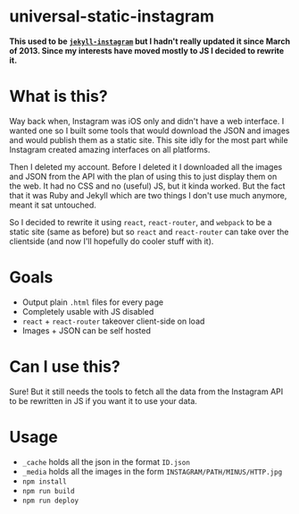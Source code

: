 universal-static-instagram
===============

**This used to be [`jekyll-instagram`](https://github.com/lukekarrys/jekyll-instagram/tree/1da67ca095902c2241753f3722c7a991a39d185c) but I hadn't really updated it since March of 2013. Since my interests have moved mostly to JS I decided to rewrite it.**


# What is this?

Way back when, Instagram was iOS only and didn't have a web interface. I wanted one so I built some tools that would download the JSON and images and would publish them as a static site. This site idly for the most part while Instagram created amazing interfaces on all platforms.

Then I deleted my account. Before I deleted it I downloaded all the images and JSON from the API with the plan of using this to just display them on the web. It had no CSS and no (useful) JS, but it kinda worked. But the fact that it was Ruby and Jekyll which are two things I don't use much anymore, meant it sat untouched.

So I decided to rewrite it using `react`, `react-router`, and `webpack` to be a static site (same as before) but so `react` and `react-router` can take over the clientside (and now I'll hopefully do cooler stuff with it).


# Goals

- Output plain `.html` files for every page
- Completely usable with JS disabled
- `react` + `react-router` takeover client-side on load
- Images + JSON can be self hosted


# Can I use this?

Sure! But it still needs the tools to fetch all the data from the Instagram API to be rewritten in JS if you want it to use your data.


# Usage

- `_cache` holds all the json in the format `ID.json`
- `_media` holds all the images in the form `INSTAGRAM/PATH/MINUS/HTTP.jpg`
- `npm install`
- `npm run build`
- `npm run deploy`
